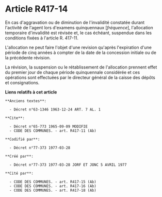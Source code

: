 # Article R417-14

En cas d'aggravation ou de diminution de l'invalidité constatée durant l'activité de l'agent lors d'examens quinquennaux
[*fréquence*], l'allocation temporaire d'invalidité est révisée et, le cas échéant, suspendue dans les conditions fixées à
l'article R. 417-11.

L'allocation ne peut faire l'objet d'une revision qu'après l'expiration d'une période de cinq années à compter de la date de
la concession initiale ou de la précédente révision.

La révision, la suspension ou le rétablissement de l'allocation prennent effet du premier jour de chaque période quinquennale
considérée et ces opérations sont effectuées par le directeur général de la caisse des dépôts et consignations.

**Liens relatifs à cet article**

	**Anciens textes**:

	  - Décret n°63-1346 1963-12-24 ART. 7 AL. 1

	**Cite**:

	  - Décret n°65-773 1965-09-09 MODIFIE
	  - CODE DES COMMUNES. - art. R417-11 (Ab)

	**Codifié par**:

	  - Décret n°77-373 1977-03-28

	**Créé par**:

	  - Décret n°77-373 1977-03-28 JORF ET JONC 5 AVRIL 1977

	**Cité par**:

	  - CODE DES COMMUNES. - art. R417-15 (Ab)
	  - CODE DES COMMUNES. - art. R417-16 (Ab)
	  - CODE DES COMMUNES. - art. R417-18 (Ab)
